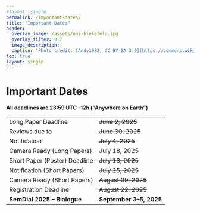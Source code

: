 ```yaml
---
#layout: single
permalink: /important-dates/
title: "Important Dates"
header:
  overlay_image: /assets/uni-bielefeld.jpg
  overlay_filter: 0.7
  image_description: 
  caption: "Photo credit: [Andy1982, CC BY-SA 3.0](https://commons.wikimedia.org/wiki/File:Uni_Bielefeld.jpg) via Wikimedia Commons"
toc: true
layout: single
---
```



# Important Dates

**All deadlines are 23:59 UTC -12h (“Anywhere on Earth”)**

|                             |                     | 
| --------------------------- | ------------------- |
| Long Paper Deadline         | ~~June 2, 2025~~    |
| Reviews due to              | ~~June 30, 2025~~   |
| Notification                | ~~July 4, 2025~~    |
| Camera Ready (Long Papers)  | ~~July 18, 2025~~   |
| Short Paper (Poster) Deadline | ~~July 18, 2025~~ |
| Notification (Short Papers) | ~~July 25, 2025~~   |
| Camera Ready (Short Papers) | ~~August 09, 2025~~ |
| Registration Deadline       | ~~August 22, 2025~~ |
| **SemDial 2025 – Bialogue** | **September 3–5, 2025** |
